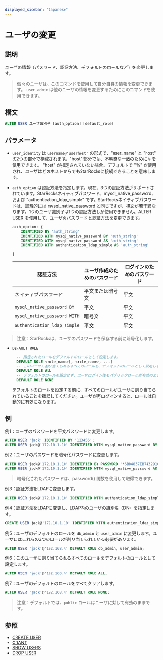 ```yaml
---
displayed_sidebar: "Japanese"
---
```


# ユーザの変更

## 説明

ユーザの情報（パスワード、認証方法、デフォルトのロールなど）を変更します。

> 個々のユーザは、このコマンドを使用して自分自身の情報を変更できます。 `user_admin` は他のユーザの情報を変更するためにこのコマンドを使用できます。

## 構文

```SQL
ALTER USER ユーザ識別子 [auth_option] [default_role]
```

## パラメータ

- `user_identity` は `username@'userhost'` の形式で、"user_name" と "host" の2つの部分で構成されます。"host" 部分では、不明瞭な一致のために `%` を使用できます。 "host" が指定されていない場合、デフォルトで "%" が使用され、ユーザはどのホストからでもStarRocksに接続できることを意味します。 

- `auth_option` は認証方法を指定します。現在、3つの認証方法がサポートされています。StarRocksネイティブパスワード、mysql_native_password、および "authentication_ldap_simple" です。StarRocksネイティブパスワードは、論理的には mysql_native_password と同じですが、構文が若干異なります。1つのユーザ識別子は1つの認証方法しか使用できません。ALTER USER を使用して、ユーザのパスワードと認証方法を変更できます。

    ```SQL
    auth_option: {
        IDENTIFIED BY 'auth_string'
        IDENTIFIED WITH mysql_native_password BY 'auth_string'
        IDENTIFIED WITH mysql_native_password AS 'auth_string'
        IDENTIFIED WITH authentication_ldap_simple AS 'auth_string'
        
    }
    ```

    | **認証方法**      | **ユーザ作成のためのパスワード** | **ログインのためのパスワード** |
    | ------------------ | --------------------------------- | ------------------------------ |
    | ネイティブパスワード | 平文または暗号文                    | 平文                        |
    | `mysql_native_password BY` | 平文                          | 平文                        |
    | `mysql_native_password WITH` | 暗号文                        | 平文                        |
    | `authentication_ldap_simple` | 平文                          | 平文                        |

> 注意：StarRocksは、ユーザのパスワードを保存する前に暗号化します。

- `DEFAULT ROLE`

  ```SQL
    -- 指定されたロールをデフォルトのロールとして設定します。
    DEFAULT ROLE <role_name>[, <role_name>, ...]
    -- このユーザに割り当てられるすべてのロールを、デフォルトのロールとして設定します。
    DEFAULT ROLE ALL
    -- デフォルトのロールを設定せず、ユーザログイン後もパブリックロールが有効のままになります。
    DEFAULT ROLE NONE
  ```

  デフォルトのロールを設定する前に、すべてのロールがユーザに割り当てられていることを確認してください。ユーザが再ログインすると、ロールは自動的に有効になります。

## 例

例1：ユーザのパスワードを平文パスワードに変更します。

```SQL
ALTER USER 'jack' IDENTIFIED BY '123456';
ALTER USER jack@'172.10.1.10' IDENTIFIED WITH mysql_native_password BY '123456';
```

例2：ユーザのパスワードを暗号化パスワードに変更します。

```SQL
ALTER USER jack@'172.10.1.10' IDENTIFIED BY PASSWORD '*6BB4837EB74329105EE4568DDA7DC67ED2CA2AD9';
ALTER USER jack@'172.10.1.10' IDENTIFIED WITH mysql_native_password AS '*6BB4837EB74329105EE4568DDA7DC67ED2CA2AD9';
```

> 暗号化されたパスワードは、password() 関数を使用して取得できます。

例3：認証方法をLDAPに変更します。

```SQL
ALTER USER jack@'172.10.1.10' IDENTIFIED WITH authentication_ldap_simple;
```

例4：認証方法をLDAPに変更し、LDAP内のユーザの識別名（DN）を指定します。

```SQL
CREATE USER jack@'172.10.1.10' IDENTIFIED WITH authentication_ldap_simple AS 'uid=jack,ou=company,dc=example,dc=com';
```

例5：ユーザのデフォルトのロールを `db_admin` と `user_admin` に変更します。ユーザにはこれらの2つのロールが割り当てられている必要があります。

```SQL
ALTER USER 'jack'@'192.168.%' DEFAULT ROLE db_admin, user_admin;
```

例6：このユーザに割り当てられるすべてのロールをデフォルトのロールとして設定します。

```SQL
ALTER USER 'jack'@'192.168.%' DEFAULT ROLE ALL;
```

例7：ユーザのデフォルトのロールをすべてクリアします。

```SQL
ALTER USER 'jack'@'192.168.%' DEFAULT ROLE NONE;
```

> 注意：デフォルトでは、`public` ロールはユーザに対して有効のままです。

## 参照

- [CREATE USER](CREATE_USER.md)
- [GRANT](GRANT.md)
- [SHOW USERS](SHOW_USERS.md)
- [DROP USER](DROP_USER.md)